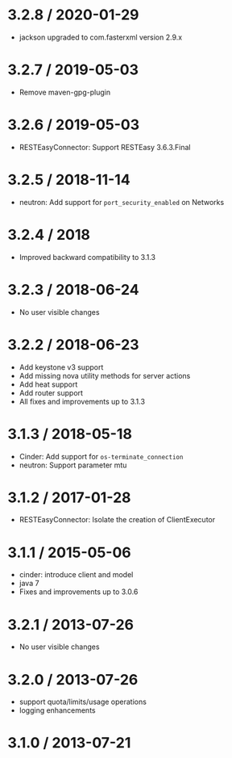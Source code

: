 # 3.2.8 / 2020-01-29
* jackson upgraded to com.fasterxml version 2.9.x

# 3.2.7 / 2019-05-03
* Remove maven-gpg-plugin

# 3.2.6 / 2019-05-03
* RESTEasyConnector: Support RESTEasy 3.6.3.Final

# 3.2.5 / 2018-11-14
* neutron: Add support for `port_security_enabled` on Networks

# 3.2.4 / 2018
* Improved backward compatibility to 3.1.3

# 3.2.3 / 2018-06-24
* No user visible changes

# 3.2.2 / 2018-06-23
* Add keystone v3 support
* Add missing nova utility methods for server actions
* Add heat support
* Add router support
* All fixes and improvements up to 3.1.3

# 3.1.3 / 2018-05-18
* Cinder: Add support for `os-terminate_connection`
* neutron: Support parameter mtu

# 3.1.2 / 2017-01-28
* RESTEasyConnector: Isolate the creation of ClientExecutor

# 3.1.1 / 2015-05-06
* cinder: introduce client and model
* java 7
* Fixes and improvements up to 3.0.6

# 3.2.1 / 2013-07-26
* No user visible changes

# 3.2.0 / 2013-07-26
* support quota/limits/usage operations
* logging enhancements

# 3.1.0 / 2013-07-21

